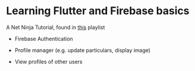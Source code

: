 # Learning Flutter and Firebase basics

A Net Ninja Tutorial, found in [this](https://www.youtube.com/watch?v=sfA3NWDBPZ4&list=PL4cUxeGkcC9j--TKIdkb3ISfRbJeJYQwC&index=1) playlist

- Firebase Authentication

- Profile manager (e.g. update particulars, display image)

- View profiles of other users
